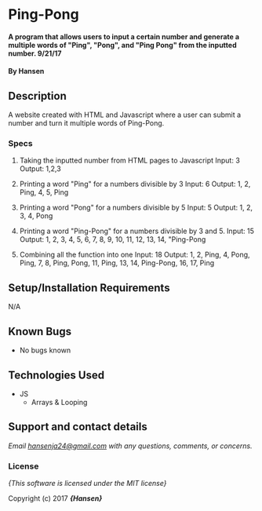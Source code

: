 # Ping-Pong

#### A program that allows users to input a certain number and generate a multiple words of "Ping", "Pong", and "Ping Pong" from the inputted number. 9/21/17

#### By **Hansen**

## Description

A website created with HTML and Javascript where a user can submit a number and turn it multiple words of Ping-Pong.


### Specs

1. Taking the inputted number from HTML pages to Javascript
Input: 3
Output: 1,2,3

2. Printing a word "Ping" for a numbers divisible by 3
Input: 6
Output: 1, 2, Ping, 4, 5, Ping

3. Printing a word "Pong" for a numbers divisible by 5
Input: 5
Output: 1, 2, 3, 4, Pong

4. Printing a word "Ping-Pong" for a numbers divisible by 3 and 5.
Input: 15
Output: 1, 2, 3, 4, 5, 6, 7, 8, 9, 10, 11, 12, 13, 14, "Ping-Pong

5. Combining all the function into one
Input: 18
Output: 1, 2, Ping, 4, Pong, Ping, 7, 8, Ping, Pong, 11, Ping, 13, 14, Ping-Pong, 16, 17, Ping

## Setup/Installation Requirements

N/A

## Known Bugs
* No bugs known

## Technologies Used
* JS
  * Arrays & Looping


## Support and contact details

_Email hansenja24@gmail.com with any questions, comments, or concerns._

### License

*{This software is licensed under the MIT license}*

Copyright (c) 2017 **_{Hansen}_**
